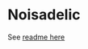# Noisadelic

See <a href="https://github.com/SolalDR/noisadelic/tree/master/package">readme here</a>